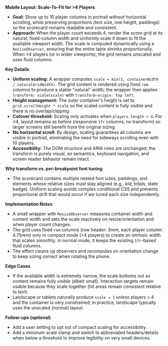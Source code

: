 **Mobile Layout: Scale-To-Fit for >4 Players**

- **Goal:** Show up to 10 player columns in portrait without horizontal scrolling, while preserving proportions (text size, row height, paddings) so the scorecard remains readable and consistent.
- **Approach:** When the player count exceeds 4, render the score grid at its natural, fixed-column width and uniformly scale it down to fit the available viewport width. The scale is computed dynamically using a `ResizeObserver`, ensuring that the entire table shrinks proportionally. When ≤4 players (or in wider viewports), the grid remains unscaled and uses fluid columns.

**Key Details**

- **Uniform scaling:** A wrapper computes `scale = min(1, containerWidth / naturalGridWidth)`. The grid content is rendered using fixed `rem` columns to produce a stable "natural" width; the wrapper then applies `transform: scale(scale)` with `transform-origin: top left`.
- **Height management:** The outer container's height is set to `grid.scrollHeight * scale` so the scaled content is fully visible and there is no overlap/clipping.
- **Cutover threshold:** Scaling only activates when `players.length > 4`. For ≤4, layout remains as before (responsive `1fr` columns, no transform) so larger screens still benefit from the original sizing.
- **No horizontal scroll:** By design, scaling guarantees all columns are visible in portrait, eliminating the need for sideways scrolling even with 10 players.
- **Accessibility:** The DOM structure and ARIA roles are unchanged; the transform is purely visual, so semantics, keyboard navigation, and screen reader behavior remain intact.

**Why transform vs. per-breakpoint font tuning**

- The scorecard contains multiple nested font sizes, paddings, and elements whose relative sizes must stay aligned (e.g., bid, totals, state badge). Uniform scaling avoids complex conditional CSS and prevents proportional drift that would occur if we tuned each size independently.

**Implementation Notes**

- A small wrapper with `ResizeObserver` measures container width and content width and sets the scale reactively on resize/orientation and when player count changes.
- The grid uses fixed `rem` columns (row header: 3rem, each player column: 4.75rem) only in compact mode (>4 players) to create an intrinsic width that scales smoothly. In normal mode, it keeps the existing `1fr`-based fluid columns.
- The effect cleans up observers and recomputes on orientation change to keep sizing correct when rotating the phone.

**Edge Cases**

- If the available width is extremely narrow, the scale bottoms out so content remains fully visible (albeit small). Interaction targets remain usable because they scale together (hit areas remain consistent relative to text).
- Landscape or tablets naturally produce `scale = 1` unless players > 4 and the container is very constrained; in practice, landscape typically uses the unscaled (normal) layout.

**Follow-ups (optional)**

- Add a user setting to opt out of compact scaling for accessibility.
- Add a minimum scale clamp and switch to abbreviated headers/details when below a threshold to improve legibility on very small devices.
